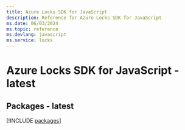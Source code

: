 ```yaml
---
title: Azure Locks SDK for JavaScript
description: Reference for Azure Locks SDK for JavaScript
ms.date: 06/03/2024
ms.topic: reference
ms.devlang: javascript
ms.service: locks
---
```

# Azure Locks SDK for JavaScript - latest
## Packages - latest
[!INCLUDE [packages](locks-index.md)]